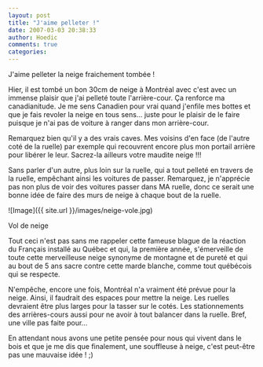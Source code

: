 ```yaml
---
layout: post
title: "J'aime pelleter !"
date: 2007-03-03 20:38:33
author: Hoedic
comments: true
categories: 
---
```



J'aime pelleter la neige fraichement tombée !

Hier, il est tombé un bon 30cm de neige à Montréal avec c'est avec un immense plaisir que j'ai pelleté toute l'arrière-cour. Ça renforce ma canadianitude. Je me sens Canadien pour vrai quand j'enfile mes bottes et que je fais revoler la neige en tous sens... juste pour le plaisir de le faire puisque je n'ai pas de voiture à ranger dans mon arrière-cour.

Remarquez bien qu'il y a des vrais caves. Mes voisins d'en face (de l'autre coté de la ruelle) par exemple qui recouvrent encore plus mon portail arrière pour libérer le leur. Sacrez-la ailleurs votre maudite neige !!!

Sans parler d'un autre, plus loin sur la ruelle, qui a tout pelleté en travers de la ruelle, empêchant ainsi les voitures de passer. Remarquez, je n'apprécie pas non plus de voir des voitures passer dans MA ruelle, donc ce serait une bonne idée de faire des murs de neige à chaque bout de la ruelle.

![Image]({{ site.url }}/images/neige-vole.jpg)
<div class="photoattrib">Vol de neige</div>



Tout ceci n'est pas sans me rappeler cette fameuse blague de la réaction du Français installé au Québec et qui, la première année, s'émerveille de toute cette merveilleuse neige synonyme de montagne et de pureté et qui au bout de 5 ans sacre contre cette marde blanche, comme tout québécois qui se respecte.

N'empêche, encore une fois, Montréal n'a vraiment été prévue pour la neige. Ainsi, il faudrait des espaces pour mettre la neige. Les ruelles devraient être plus larges  pour la tasser sur le cotés. Les stationnements des arrières-cours aussi pour ne avoir à tout balancer dans la ruelle. Bref, une ville pas faite pour...

En attendant nous avons une petite pensée pour nous  qui vivent dans le bois et que je me dis que finalement, une souffleuse à neige, c'est peut-être pas une mauvaise idée ! ;)
